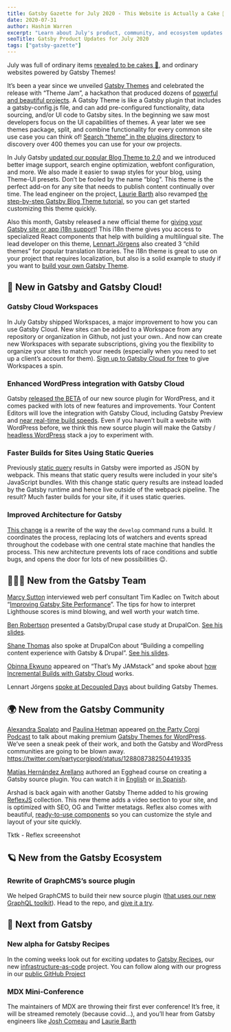 ```yaml
---
title: Gatsby Gazette for July 2020 - This Website is Actually a Cake 🍰 Edition
date: 2020-07-31
author: Hashim Warren
excerpt: "Learn about July's product, community, and ecosystem updates. This includes new Gatsby Themes and an update to Incremental Builds"
seoTitle: Gatsby Product Updates for July 2020
tags: ["gatsby-gazette"]
---
```


July was full of ordinary items [revealed to be cakes 🍰](https://www.esquire.com/entertainment/tv/a33313974/cake-meme-explained/), and ordinary websites powered by Gatsby Themes!

It’s been a year since we unveiled [Gatsby Themes](/docs/themes/what-are-gatsby-themes/) and celebrated the release with “Theme Jam”, a hackathon that produced dozens of [powerful and beautiful projects](https://themejam.gatsbyjs.org/showcase). A Gatsby Theme is like a Gatsby plugin that includes a gatsby-config.js file, and can add pre-configured functionality, data sourcing, and/or UI code to Gatsby sites. In the beginning we saw most developers focus on the UI capabilities of themes. A year later we see themes package, split, and combine functionality for every common site use case you can think of! [Search “theme” in the plugins directory](https://www.gatsbyjs.org/plugins/?=theme) to discovery over 400 themes you can use for your ow projects.

In July Gatsby [updated our popular Blog Theme to 2.0](/blog/2020-07-08-blog-2.0/) and we introduced better image support, search engine optimization, webfont configuration, and more. We also made it easier to swap styles for your blog, using Theme-UI presets. Don’t be fooled by the name “blog”. This theme is the perfect add-on for any site that needs to publish content continually over time. The lead engineer on the project, [Laurie Barth](https://laurieontech.com/) also revamped [the step-by-step Gatsby Blog Theme tutorial](https://www.gatsbyjs.org/tutorial/using-a-theme/), so you can get started customizing this theme quickly.

Also this month, Gatsby released a new official theme for [giving your Gatsby site or app i18n support](https://www.gatsbyjs.org/blog/2020-07-28-introducing-gatsby-i18n-theme/)! This i18n theme gives you access to specialized React components that help with building a multilingual site. The lead developer on this theme, [Lennart Jörgens](/https://www.lekoarts.de/) also created 3 “child themes” for popular translation libraries. The i18n theme is great to use on your project that requires localization, but also is a solid example to study if you want to [build your own Gatsby Theme](/tutorial/building-a-theme/).



## 🚀 New in Gatsby and Gatsby Cloud!
### Gatsby Cloud Workspaces
In July Gatsby shipped Workspaces, a major improvement to how you can use Gatsby Cloud. New sites can be added to a Workspace from any repository or organization in Github, not just your own.. And now can create new Workspaces with separate subscriptions, giving you the flexibility to organize your sites to match your needs (especially when you need to set up a client’s account for them). [Sign up to Gatsby Cloud for free](https://www.gatsbyjs.com/dashboard/signup) to give Workspaces a spin.
### Enhanced WordPress integration with Gatsby Cloud

Gatsby [released the BETA](/blog/2020-07-07-wordpress-source-beta/) of our new source plugin for WordPress, and it comes packed with lots of new features and improvements. Your Content Editors will love the integration with Gatsby Cloud, including Gatsby Preview and [near real-time build speeds](https://willit.build/details/type/blog/source/wordpress/page-count/512). Even if you haven’t built a website with WordPress before, we think this new source plugin will make the Gatsby / [headless WordPress](/docs/glossary/headless-wordpress/) stack a joy to experiment with.

### Faster Builds for Sites Using Static Queries
Previously [static query](https://www.gatsbyjs.org/docs/static-query/) results in Gatsby were imported as JSON by webpack. This means that static query results were included in your site's JavaScript bundles. With this change static query results are instead loaded by the Gatsby runtime and hence live outside of the webpack pipeline. The result? Much faster builds for your site, if it uses static queries.
### Improved Architecture for Gatsby
[This change](https://github.com/gatsbyjs/gatsby/pull/25716) is a rewrite of the way the `develop` command runs a build. It coordinates the process, replacing lots of watchers and events spread throughout the codebase with one central state machine that handles the process. This new architecture prevents lots of race conditions and subtle bugs, and opens the door for lots of new possibilities 😉.



## 👩🏽‍🚀 New from the Gatsby Team

[Marcy Sutton](https://marcysutton.com/) interviewed web perf consultant Tim Kadlec on Twitch about “[Improving Gatsby Site Performance](https://www.twitch.tv/videos/695416111)”. The tips for how to interpret Lighthouse scores is mind blowing, and well worth your watch time.

[Ben Robertson](https://benrobertson.io/) presented a Gatsby/Drupal case study at DrupalCon. [See his slides](https://noti.st/benrobertson/pfuJPT/magmutual-com-on-the-jamstack-with-gatsby-and-drupal-8).

[Shane Thomas](https://twitter.com/smthomas3) also spoke at DrupalCon about “Building a compelling content experience with Gatsby & Drupal”. [See his slides](https://docs.google.com/presentation/d/1IWAlrTs3ODLVd0k2UMLA5_0fF_ukvDTrrEE43M65De8/edit#slide=id.g854bc15f1e_0_25).

[Obinna Ekwuno](https://twitter.com/Obinnaspeaks) appeared on “That’s My JAMstack” and spoke about [how Incremental Builds with Gatsby Cloud](https://thatsmyjamstack.com/posts/obinna-ekwuno/) works.

Lennart Jörgens [spoke at Decoupled Days](https://decoupleddays.com/session/composable-building-blocks-web-introduction-gatsby-themes) about building Gatsby Themes. 

## 🌍 New from the Gatsby Community
[Alexandra Spalato](https://alexandraspalato.com/) and [Paulina Hetman](https://pehaa.com/) appeared [on the Party Corgi Podcast](https://party-corgi-podcast.simplecast.com/episodes/the-first-commercial-gatsby-wordpress-themes-with-alexandra-spalato-and-paulina-hetman) to talk about making premium [Gatsby Themes for WordPress](https://gatsbywpthemes.com/). We’ve seen a sneak peek of their work, and both the Gatsby and WordPress communities are going to be blown away.
https://twitter.com/partycorgipod/status/1288087382504419335

[Matías Hernández Arellano](https://matiashernandez.dev/) authored an Egghead course on creating a Gatsby source plugin. You can watch it in [English](https://egghead.io/playlists/creating-a-gatsby-source-plugin-3f01) or [in Spanish](https://egghead.io/playlists/creacion-de-un-plugin-de-gatsby-desde-cero-5c8b).

Arshad is back again with another Gatsby Theme added to his growing [ReflexJS](https://reflexjs.org/) collection. This new theme adds a video section to your site, and is optimized with SEO, OG and Twitter metatags. Reflex also comes with beautiful, [ready-to-use components](https://reflexjs.org/library/blocks) so you can customize the style and layout of your site quickly.

Tktk - Reflex screeenshot


## 🪐 New from the Gatsby Ecosystem

### Rewrite of GraphCMS’s source plugin
We helped GraphCMS to build their new source plugin ([that uses our new GraphQL toolkit](http://github.com/vladar/gatsby-graphql-toolkitgithub.com/vladar/gatsby-graphql-toolkit)). Head to the repo, and [give it a try](https://github.com/GraphCMS/gatsby-source-graphcms/).



## 💫 Next from Gatsby

### New alpha for Gatsby Recipes
In the coming weeks look out for exciting updates to [Gatsby Recipes](/blog/2020-04-15-announcing-gatsby-recipes/), our new [infrastructure-as-code](docs/glossary/infrastructure-as-code/) project. You can follow along with our progress in our [public GitHub Project](https://github.com/gatsbyjs/gatsby/projects/20)

### MDX Mini-Conference
The maintainers of MDX are throwing their first ever conference! It’s free, it will be streamed remotely (because covid…), and you’ll hear from Gatsby engineers like [Josh Comeau](https://joshwcomeau.com/) and [Laurie Barth](https://laurieontech.com/)
